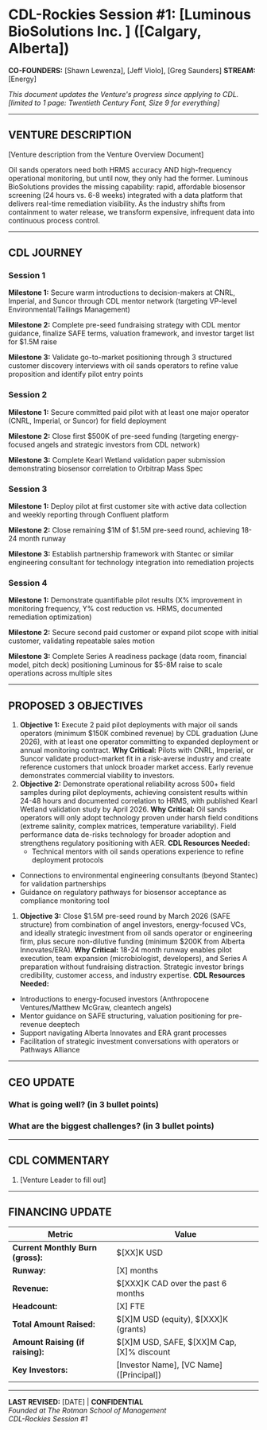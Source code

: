 # CDL-Rockies Session #1: [Luminous BioSolutions Inc. ] ([Calgary, Alberta])

**CO-FOUNDERS:** [Shawn Lewenza], [Jeff Violo], [Greg Saunders]
**STREAM:** [Energy]

_This document updates the Venture's progress since applying to CDL. [limited to 1 page: Twentieth Century Font, Size 9 for everything]_

---

## VENTURE DESCRIPTION

[Venture description from the Venture Overview Document] 

Oil sands operators need both HRMS accuracy AND high-frequency operational monitoring, but until now, they only had the former. Luminous BioSolutions provides the missing capability: rapid, affordable biosensor screening (24 hours vs. 6-8 weeks) integrated with a data platform that delivers real-time remediation visibility. As the industry shifts from containment to water release, we transform expensive, infrequent data into continuous process control.

---

## CDL JOURNEY

### Session 1

**Milestone 1:** Secure warm introductions to decision-makers at CNRL, Imperial, and Suncor through CDL mentor network (targeting VP-level Environmental/Tailings Management)

**Milestone 2:** Complete pre-seed fundraising strategy with CDL mentor guidance, finalize SAFE terms, valuation framework, and investor target list for $1.5M raise

**Milestone 3:** Validate go-to-market positioning through 3 structured customer discovery interviews with oil sands operators to refine value proposition and identify pilot entry points
 
### Session 2

**Milestone 1:** Secure committed paid pilot with at least one major operator (CNRL, Imperial, or Suncor) for field deployment

**Milestone 2:** Close first $500K of pre-seed funding (targeting energy-focused angels and strategic investors from CDL network)

**Milestone 3:** Complete Kearl Wetland validation paper submission demonstrating biosensor correlation to Orbitrap Mass Spec
### Session 3

**Milestone 1:** Deploy pilot at first customer site with active data collection and weekly reporting through Confluent platform

**Milestone 2:** Close remaining $1M of $1.5M pre-seed round, achieving 18-24 month runway

**Milestone 3:** Establish partnership framework with Stantec or similar engineering consultant for technology integration into remediation projects
### Session 4

**Milestone 1:** Demonstrate quantifiable pilot results (X% improvement in monitoring frequency, Y% cost reduction vs. HRMS, documented remediation optimization)

**Milestone 2:** Secure second paid customer or expand pilot scope with initial customer, validating repeatable sales motion

**Milestone 3:** Complete Series A readiness package (data room, financial model, pitch deck) positioning Luminous for $5-8M raise to scale operations across multiple sites

---

## PROPOSED 3 OBJECTIVES

1. **Objective 1:** Execute 2 paid pilot deployments with major oil sands operators (minimum $150K combined revenue) by CDL graduation (June 2026), with at least one operator committing to expanded deployment or annual monitoring contract. **Why Critical:** Pilots with CNRL, Imperial, or Suncor validate product-market fit in a risk-averse industry and create reference customers that unlock broader market access. Early revenue demonstrates commercial viability to investors.
2. **Objective 2:** Demonstrate operational reliability across 500+ field samples during pilot deployments, achieving consistent results within 24-48 hours and documented correlation to HRMS, with published Kearl Wetland validation study by April 2026. **Why Critical:** Oil sands operators will only adopt technology proven under harsh field conditions (extreme salinity, complex matrices, temperature variability). Field performance data de-risks technology for broader adoption and strengthens regulatory positioning with AER.
   **CDL Resources Needed:**
   - Technical mentors with oil sands operations experience to refine deployment protocols
- Connections to environmental engineering consultants (beyond Stantec) for validation partnerships
- Guidance on regulatory pathways for biosensor acceptance as compliance monitoring tool

1. **Objective 3:** Close $1.5M pre-seed round by March 2026 (SAFE structure) from combination of angel investors, energy-focused VCs, and ideally strategic investment from oil sands operator or engineering firm, plus secure non-dilutive funding (minimum $200K from Alberta Innovates/ERA). **Why Critical:** 18-24 month runway enables pilot execution, team expansion (microbiologist, developers), and Series A preparation without fundraising distraction. Strategic investor brings credibility, customer access, and industry expertise.
   **CDL Resources Needed:**
- Introductions to energy-focused investors (Anthropocene Ventures/Matthew McGraw, cleantech angels)
- Mentor guidance on SAFE structuring, valuation positioning for pre-revenue deeptech
- Support navigating Alberta Innovates and ERA grant processes
- Facilitation of strategic investment conversations with operators or Pathways Alliance

---

## CEO UPDATE

### What is going well? (in 3 bullet points)

### What are the biggest challenges? (in 3 bullet points)

---

## CDL COMMENTARY

1. [Venture Leader to fill out]

---

## FINANCING UPDATE

|Metric|Value|
|---|---|
|**Current Monthly Burn (gross):**|$[XX]K USD|
|**Runway:**|[X] months|
|**Revenue:**|$[XXX]K CAD over the past 6 months|
|**Headcount:**|[X] FTE|
|**Total Amount Raised:**|$[X]M USD (equity), $[XXX]K (grants)|
|**Amount Raising (if raising):**|$[X]M USD, SAFE, $[XX]M Cap, [X]% discount|
|**Key Investors:**|[Investor Name], [VC Name] ([Principal])|

---

**LAST REVISED:** [DATE] | **CONFIDENTIAL**  
_Founded at The Rotman School of Management_  
_CDL-Rockies Session #1_